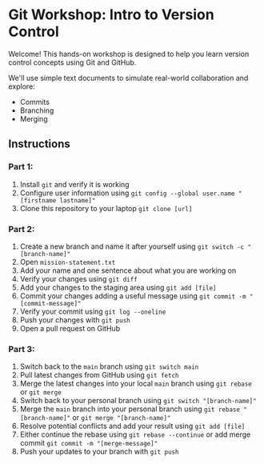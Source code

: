 # Git Workshop: Intro to Version Control

Welcome! This hands-on workshop is designed to help you learn version control concepts using Git and GitHub.

We'll use simple text documents to simulate real-world collaboration and explore:
- Commits
- Branching
- Merging

## Instructions

### Part 1:
1. Install `git` and verify it is working
2. Configure user information using `git config --global user.name "[firstname lastname]"`
3. Clone this repository to your laptop `git clone [url]`

### Part 2:
1. Create a new branch and name it after yourself using `git switch -c "[branch-name]"`
2. Open `mission-statement.txt`
3. Add your name and one sentence about what you are working on
4. Verify your changes using `git diff`
5. Add your changes to the staging area using `git add [file]`
6. Commit your changes adding a useful message using `git commit -m "[commit-message]"`
7. Verify your commit using `git log --oneline`
8. Push your changes with `git push`
9. Open a pull request on GitHub

### Part 3:
1. Switch back to the `main` branch using `git switch main`
2. Pull latest changes from GitHub using `git fetch`
3. Merge the latest changes into your local `main` branch using `git rebase` or `git merge`
4. Switch back to your personal branch using `git switch "[branch-name]"`
5. Merge the `main` branch into your personal branch using `git rebase "[branch-name]"` or `git merge "[branch-name]"`
6. Resolve potential conflicts and add your result using `git add [file]`
7. Either continue the rebase using `git rebase --continue` or add merge commit `git commit -m "[merge-message]"`
8. Push your updates to your branch with `git push`
